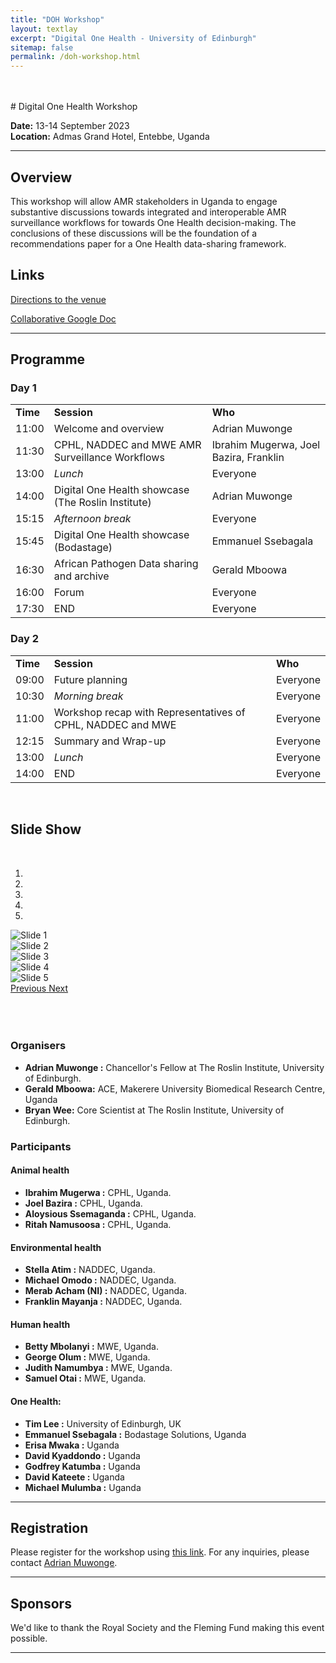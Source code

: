 ```yaml
---
title: "DOH Workshop"
layout: textlay
excerpt: "Digital One Health - University of Edinburgh"
sitemap: false
permalink: /doh-workshop.html
---
```



<br>
<br>
# Digital One Health Workshop

**Date:** 13-14 September 2023  
**Location:** Admas Grand Hotel, Entebbe, Uganda

---

## Overview

This workshop will allow AMR stakeholders in Uganda to engage substantive discussions towards integrated and interoperable AMR surveillance workflows for towards One Health decision-making. The conclusions of these discussions will be the foundation of a recommendations paper for a One Health data-sharing framework.

## Links

[Directions to the venue](https://goo.gl/maps/8FSnLcaNmjTi1jCJA)

[Collaborative Google Doc](https://docs.google.com/document/d/1ViO6P-YCjokTZoEsuEQookFBedAwUvraO8WYfKdZamo/edit?usp=sharing)

---

## Programme

<div class="col-md-10">
<h3>Day 1</h3>
<table class="table table-striped">
    <tr> <td><b>Time</b></td>  <td><b>Session</b></td> <td><b>Who</b></td></tr>
    <tr> <td>11:00</td>  <td>Welcome and overview</td> <td>Adrian Muwonge</td></tr>
    <tr> <td>11:30</td>  <td>CPHL, NADDEC and MWE AMR Surveillance Workflows</td> <td>Ibrahim Mugerwa, Joel Bazira, Franklin</td></tr>
    <tr> <td>13:00</td>  <td><i>Lunch</i></td> <td>Everyone</td></tr>
    <tr> <td>14:00</td>  <td>Digital One Health showcase (The Roslin Institute)</td> <td>Adrian Muwonge</td></tr>
    <tr> <td>15:15</td>  <td><i>Afternoon break</i></td> <td>Everyone</td></tr>
    <tr> <td>15:45</td>  <td>Digital One Health showcase (Bodastage)</td> <td>Emmanuel Ssebagala</td></tr>
    <tr> <td>16:30</td>  <td>African Pathogen Data sharing and archive</td> <td>Gerald Mboowa</td></tr>
    <tr> <td>16:00</td>  <td>Forum</td> <td>Everyone</td></tr>
    <tr> <td>17:30</td>  <td>END</td> <td>Everyone</td></tr>
</table>

<h3>Day 2</h3>
<table class="table table-striped">
    <tr> <td><b>Time</b></td>  <td><b>Session</b></td> <td><b>Who</b></td></tr>
    <tr> <td>09:00</td>  <td>Future planning</td> <td>Everyone</td></tr>
    <tr> <td>10:30</td>  <td><i>Morning break</i></td> <td>Everyone</td></tr>
    <tr> <td>11:00</td>  <td>Workshop recap with Representatives of CPHL, NADDEC and MWE</td> <td>Everyone</td></tr>
    <tr> <td>12:15</td>  <td>Summary and Wrap-up</td> <td>Everyone</td></tr>
    <tr> <td>13:00</td>  <td><i>Lunch</i></td> <td>Everyone</td></tr>
    <tr> <td>14:00</td>  <td>END</td> <td>Everyone</td></tr>
</table>
</div>
<br>
<div class="clearfix"></div> <!-- This will clear any floats, prevents appearing side by side  -->

## Slide Show

<br>
<div id="carousel" class="carousel slide col-md-8 fixed-carousel" data-ride="carousel" data-interval="4000" data-pause="hover">

<!-- Menu -->
<ol class="carousel-indicators">
    <li data-target="#carousel" data-slide-to="0" class="active"></li>
    <li data-target="#carousel" data-slide-to="1"></li>
    <li data-target="#carousel" data-slide-to="2"></li>
    <li data-target="#carousel" data-slide-to="3"></li>
    <li data-target="#carousel" data-slide-to="4"></li>
   <!-- <li data-target="#carousel" data-slide-to="5"></li>
    <li data-target="#carousel" data-slide-to="6"></li> -->
</ol>

<!-- Items -->
<div class="carousel-inner" markdown="0">
    <div class="item active">
        <img src="{{ site.url }}{{ site.baseurl }}/images/slider7001400/DOHN.png" alt="Slide 1" />
    </div>
    <div class="item">
        <img src="{{ site.url }}{{ site.baseurl }}/images/slider7001400/FlemingUganda2022jumping.jpeg" alt="Slide 2" />
    </div>
    <div class="item">
        <img src="{{ site.url }}{{ site.baseurl }}/images/slider7001400/projectTHEA.png" alt="Slide 3" />
    </div>
    <div class="item">
        <img src="{{ site.url }}{{ site.baseurl }}/images/slider7001400/ArthursSeat.jpeg" alt="Slide 4" />
    </div>
    <div class="item">
        <img src="{{ site.url }}{{ site.baseurl }}/images/slider7001400/pigproduction.png" alt="Slide 5" />
    </div>
</div>


  <a class="left carousel-control" href="#carousel" role="button" data-slide="prev">
    <span class="glyphicon glyphicon-chevron-left" aria-hidden="true"></span>
    <span class="sr-only">Previous</span>
  </a>
  <a class="right carousel-control" href="#carousel" role="button" data-slide="next">
    <span class="glyphicon glyphicon-chevron-right" aria-hidden="true"></span>
    <span class="sr-only">Next</span>
  </a>
</div>

<br>
<div class="clearfix"></div> <!-- This will clear any floats, prevents appearing side by side  -->
<br>
<br>

### Organisers

* **Adrian Muwonge :** Chancellor's Fellow at The Roslin Institute, University of Edinburgh.
* **Gerald Mboowa:** ACE, Makerere University Biomedical Research Centre, Uganda
* **Bryan Wee:** Core Scientist at The Roslin Institute, University of Edinburgh.

### Participants

#### Animal health

* **Ibrahim Mugerwa :** CPHL, Uganda.
* **Joel Bazira :** CPHL, Uganda.
* **Aloysious Ssemaganda :** CPHL, Uganda.
* **Ritah Namusoosa :** CPHL, Uganda.

#### Environmental health

* **Stella Atim :** NADDEC, Uganda.
* **Michael Omodo :** NADDEC, Uganda.
* **Merab Acham (NI) :** NADDEC, Uganda.
* **Franklin Mayanja :** NADDEC, Uganda.

#### Human health

* **Betty Mbolanyi  :** MWE, Uganda.
* **George Olum :** MWE, Uganda.
* **Judith Namumbya :** MWE, Uganda.
* **Samuel Otai :** MWE, Uganda.

#### One Health:

* **Tim Lee :** University of Edinburgh, UK
* **Emmanuel Ssebagala :** Bodastage Solutions, Uganda
* **Erisa Mwaka :** Uganda
* **David Kyaddondo :** Uganda
* **Godfrey Katumba :** Uganda
* **David Kateete :** Uganda
* **Michael Mulumba :** Uganda

---

## Registration

Please register for the workshop using [this link](https://forms.office.com/e/bRCAEwFQ7t). For any inquiries, please contact [Adrian Muwonge](adrian.muwonge@roslin.ed.ac.uk).

---

## Sponsors

We'd like to thank the Royal Society and the Fleming Fund making this event possible.

---


